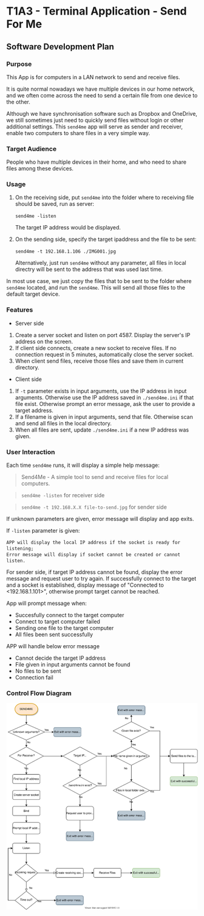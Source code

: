 # T1A3 - Terminal Application - Send For Me

## Software Development Plan

### **Purpose**

This App is for computers in a LAN network to send and receive files.

It is quite normal nowadays we have multiple devices in our home network, and we often come across the need to send a certain file from one device to the other. 

Although we have synchronisation software such as Dropbox and OneDrive, we still sometimes just need to quickly send files without login or other additional settings. This `send4me` app will serve as sender and receiver, enable two computers to share files in a very simple way.

### **Target Audience**

People who have multiple devices in their home, and who need to share files among these devices.

### **Usage**

1. On the receiving side, put `send4me` into the folder where to receiving file should be saved, run as server:

   `send4me -listen`

   The target IP address would be displayed.

2. On the sending side, specify the target ipaddress and the file to be sent:

   `send4me -t 192.168.1.106 ./IMG001.jpg`

   Alternatively, just run `send4me` without any parameter, all files in local directry will be sent to the address that was used last time.

In most use case, we just copy the files that to be sent to the folder where `send4me` located, and run the `send4me`. This will send all those files to the default target device.

### **Features**

- Server side
1. Create a server socket and listen on port 4587. Display the server's IP address on the screen.
2. If client side connects, create a new socket to receive files. If no connection request in 5 minutes, automatically close the server socket.
3. When client send files, receive those files and save them in current directory.

- Client side

1. If `-t` parameter exists in input arguments, use the IP address in input arguments. Otherwise use the IP address saved in `./send4me.ini` if that file exist. Otherwise prompt an error message, ask the user to provide a target address.
2. If a filename is given in input arguments, send that file. Otherwise scan and send all files in the local directory.
3. When all files are sent, update `./send4me.ini` if a new IP address was given.

### **User Interaction**

Each time `send4me` runs, it will display a simple help message:

> Send4Me - A simple tool to send and receive files for local computers.

> `send4me -listen` for receiver side

> `send4me -t 192.168.X.X file-to-send.jpg` for sender side

If unknown parameters are given, error message will display and app exits.

If `-listen` parameter is given:

    APP will display the local IP address if the socket is ready for listening;
    Error message will display if socket cannot be created or cannot listen.

For sender side, if target IP address cannot be found, display the error message and request user to try again. If successfully connect to the target and a socket is established, display message of "Connected to <192.168.1.101>", otherwise prompt target cannot be reached.

App will prompt message when:

- Succesfully connect to the target computer
- Connect to target computer failed
- Sending one file to the target computer
- All files been sent successfully

APP will handle below error message 

- Cannot decide the target IP address
- File given in input arguments cannot be found
- No files to be sent
- Connection fail

### **Control Flow Diagram**

![Flow Diagram](./send4me.svg)